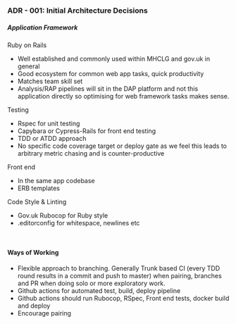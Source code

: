 ### ADR - 001: Initial Architecture Decisions

##### Application Framework

Ruby on Rails
- Well established and commonly used within MHCLG and gov.uk in general
- Good ecosystem for common web app tasks, quick productivity
- Matches team skill set
- Analysis/RAP pipelines will sit in the DAP platform and not this application directly so optimising for web framework tasks makes sense.

Testing
 - Rspec for unit testing
 - Capybara or Cypress-Rails for front end testing
 - TDD or ATDD approach
 - No specific code coverage target or deploy gate as we feel this leads to arbitrary metric chasing and is counter-productive

Front end
- In the same app codebase
- ERB templates

Code Style & Linting
- Gov.uk Rubocop for Ruby style
- .editorconfig for whitespace, newlines etc


<br />

#### Ways of Working

- Flexible approach to branching. Generally Trunk based CI (every TDD round results in a commit and push to master) when pairing, branches and PR when doing solo or more exploratory work.
- Github actions for automated test, build, deploy pipeline
- Github actions should run Rubocop, RSpec, Front end tests, docker build and deploy
- Encourage pairing
